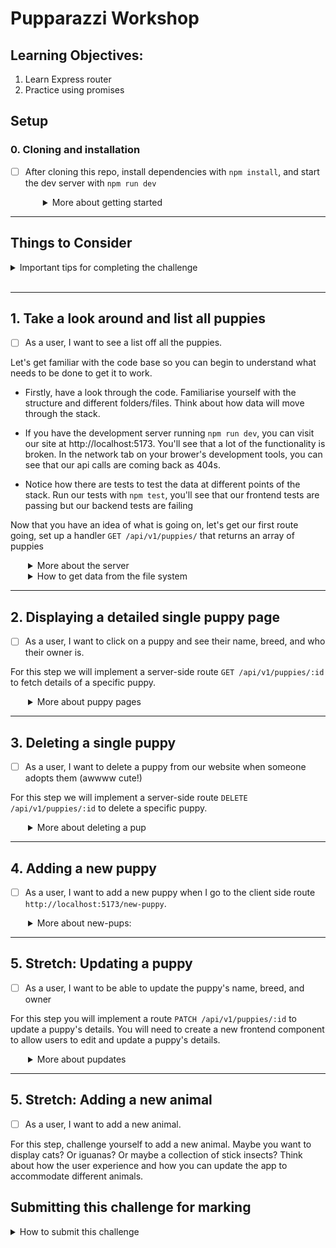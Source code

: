 # Pupparazzi Workshop

## Learning Objectives:

1. Learn Express router
2. Practice using promises

## Setup

### 0. Cloning and installation

- [ ] After cloning this repo, install dependencies with `npm install`, and start the dev server with `npm run dev`
  <details style="padding-left: 2em">
    <summary>More about getting started</summary>

  - To run the tests: `npm test`

---

## Things to Consider

<details>
  <summary>Important tips for completing the challenge</summary>

1. The order of routes is important. When your app is running, the first one that matches will be used. So if you have a `/:id` route before an `/edit` route, a request to `/edit` will choose the `/:id` route and the value of `req.params.id` will be `"edit"`.
1. There can only be one server response (e.g. `res.send()` or `res.json()`) per request. If you have multiple potential responses (like a success and an error response) make sure to write your logic so that the route responds appropriately.
1. Make sure to `JSON.parse` and `JSON.stringify` when reading/writing JSON data.
1. Don't forget to handle errors when your promises fail using `try { } catch (e) { }`
1. When in doubt check the [node `fs/promises` documentation](https://nodejs.org/api/fs.html#promises-api)
more specifically: [readFile](https://nodejs.org/api/fs.html#fspromisesreadfilepath-options) and 
[writeFile](https://nodejs.org/api/fs.html#fspromiseswritefilefile-data-options)
</details>
<br />

---

## 1. Take a look around and list all puppies

- [ ] As a user, I want to see a list off all the puppies.

Let's get familiar with the code base so you can begin to understand what needs to be done to get it to work.

- Firstly, have a look through the code. Familiarise yourself with the structure and different folders/files. Think about how data will move through the stack.

- If you have the development server running `npm run dev`, you can visit our site at http://localhost:5173. You'll see that a lot of the functionality is broken. In the network tab on your brower's development tools, you can see that our api calls are coming back as 404s.

- Notice how there are tests to test the data at different points of the stack. Run our tests with `npm test`, you'll see that our frontend tests are passing but our backend tests are failing

Now that you have an idea of what is going on, let's get our first route going, set up a handler `GET /api/v1/puppies/` that returns an array of puppies

  <details style="padding-left: 2em">
    <summary>More about the server</summary>

  Create a new file at `server/routes/puppies.ts`. We'll put all our puppy related routes in here.

  In Express, we can group together routes that are related, like user routes or 'puppy' routes. We group them in what's called a "router". We can collect them together like this:

  ```js
  import express from 'express'

  const router = express.Router()
  export default router
  ```

  Then we'll add our root ('/') puppy route handler. For now, we'll just send an empty array:

  ```js
  router.get('/', async (req, res) => {
    res.json([])
  })
  ```

  Now let's hook up the router. In `server/server.ts` we first import our router.

  ```js
  import puppies from './routes/puppies.ts'
  ```

  Then we integrate our new router with `server.use` which we can then pass
  the prefix `/api/v1/puppies` we want to route from.

  ```js
  // make sure you have this line to set up the JSON middleware
  server.use(express.json())
  server.use('/api/v1/puppies', puppies)
  ```

  Start the server and make a GET request in Thunderclient to http://localhost:5173/api/v1/puppies to see the JSON output

  Now that we have our basic setup, let's load some actual puppies.
  </details>

  <details style="padding-left: 2em">
    <summary>How to get data from the file system</summary>

  First we're going to need a file to read from, there's an example file in the repo called [example.json](./example.json) and before we get started let's copy it into the storage folder.

  We're going to call the copy "data.json". You can do this in VS Code or by running the following command.

  ```sh
  cp example.json ./storage/data.json
  ```

  There's an existing test for this feature. Run `npm test -- -t 'Listing all puppies'` and you should see a test failing

  Now we can update our [puppy routes](./server/routes/puppies.ts) to serve data from that file

  ```ts
  import * as fs from 'node:fs/promises'

  router.get('/', async (req, res) => {
    const json = await fs.readFile('./storage/data.json', 'utf8')
    const data = JSON.parse(json)
    res.json(data)
  })
  ```

  Since both the `readFile()` and the `JSON.parse()` can fail in unpredictable ways, we'll wrap them both _and the `res.json()` call_ into a `try`/`catch` block.

  ```ts
  try {
    // the happy path goes here
  } catch (error: any) {
    // Something bad has happened!
    console.log('getting puppies failed', error)
    res.sendStatus(500)
  }
  ```

  Run the test `npm test -- -t 'Listing all puppies'` and you should see a test passing ✅

  And if you visit the browser now, you should be able to see our beautiful pups 😊

  </details>

---

## 2. Displaying a detailed single puppy page

- [ ] As a user, I want to click on a puppy and see their name, breed, and who their owner is.

For this step we will implement a server-side route `GET /api/v1/puppies/:id` to fetch details of a specific puppy. 

  <details style="padding-left: 2em">
    <summary>More about puppy pages</summary>

The frontend is already set up for this, we just need to set up the API route that gets the data of a specific puppy using its unique identifier (id). So our API route needs to include the `/:id` parameter (more on this soon!).

For example: `GET /api/v1/puppies/1` will get a document that looks like this:

```json
{
  "id": 1,
  "name": "Fido",
  "owner": "Fred",
  "image": "/images/puppy1.jpg",
  "breed": "Labrador"
}
```

You can run the tests for this functionality with: `npm test -- -t 'Reading a specific puppy'`

You should see that test is failing ❌, next we'll write the code to make this test pass.

**Writing functions:** 

In this file `/store.ts` we will write all the functions that affect our puppy data. We can export these functions, and import them into our puppies routes when we need them. 

In `store.ts` write a function that gets an array of **_all the puppies_** and then returns one with a matching ID if it
exists or undefined otherwise. You can probably re-use the code we used to get all the puppies previously (in the puppies.ts routes file). 

For the `getPuppyById` function, you can start with something like this:

```ts
import type { Puppy } from '../models/Puppy.ts'

async function getPuppyById(id: number): Promise<Puppy | undefined> {
 ...
}
```

You can either loop through the puppies or use [`array.find`](https://developer.mozilla.org/en-US/docs/Web/JavaScript/Reference/Global_Objects/Array/find)

**_Top tip!_** - use the code you wrote in the 'get all puppies' route and make a new function in `store.ts` called 'getAllPuppies', this is helpful because you can re-use that function later. 

**Next**, add a new route handler in [`puppies.ts`](./server/routes/puppies.ts) which uses a route param:

```js
router.get('/:id', async (req, res) => {
  const id = Number(req.params.id)
  console.log(id)
})
```

Using the `:` in route pattern like that means that `:id` is a path parameter, e.g. it will match `/api/v1/puppies/1` and req.params will look like this: `{ id: '1' }`

Use that `id` variable to call `getPuppyById`. If it resolves with a Puppy you can call `res.json(puppy)` but
if the it doesn't find one (i.e. `puppy` is `undefined`), the we should `res.sendStatus(404)` the HTTP Status code for [Not Found](https://developer.mozilla.org/en-US/docs/Web/HTTP/Status/404).

If everything went well, then the tests under "Reading a specific puppy" should be passing now

Hit `http://localhost:5173/api/v1/puppies/1` in Thunderclient (or your other favourite Rest API Client) and confirm that it's showing what you expect.

Visit the page at `http://localhost:5173/1` to confirm that the individual puppy view is working.

  </details>


---

## 3. Deleting a single puppy

- [ ] As a user, I want to delete a puppy from our website when someone adopts them (awwww cute!) 

For this step we will implement a server-side route `DELETE /api/v1/puppies/:id` to delete a specific puppy. 

  <details style="padding-left: 2em">
    <summary>More about deleting a pup</summary>

We should already have a red test under 'deleting puppies', so now let's make it green.

To delete a puppy, we need a new route at `DELETE /api/v1/puppies/:id`

First, we'll take care of the data-handling side of it.

```ts
import type { PuppyData } from '../models/Puppy.ts'

async function deletePuppy(id: number): Promise<void> {
  ...
}
```

In this function:

1. call `getPuppies()` to get the list of puppies. 
1. Make a filtered copy of that puppies array and return all the puppies except for the one you want to delete.
1. Write the filtered array to a file in the `storage` folder (with `fs.writeFile`). We will call this file `data.json`. You don't have to explicitly create this file, the `fs.writeFile` function will do it for you as long as the path is correct.  

Next, add a new route handler in [`puppies.ts`](./server/routes/puppies.ts) which uses the id as a route param, and calls the `deletePuppy` function.

If everything went well, then the tests under "Delete a specific puppy" should be passing now!

Hit `DEL` `http://localhost:5173/api/v1/puppies/1` in Thunderclient (or your other favourite Rest API Client) and confirm that it's showing what you expect.

Visit the page at `http://localhost:5173/1` to confirm that the individual puppy view is working and when you click the delete button that the user is redirected back to the home page, with all the puppies showing EXCEPT for the one that was deleted.

In your code - check the data.json file to confirm that the puppy was deleted.

</details>

--- 

## 4. Adding a new puppy

- [ ] As a user, I want to add a new puppy when I go to the client side route `http://localhost:5173/new-puppy`.

<details style="padding-left: 2em">
    <summary>More about new-pups:</summary>

- Right now the form is empty and doesn't do anything when a user submits it. 
- First, we'll take care of the data-handling function for adding a new Puppy in `store.ts`: 

```ts
import type { PuppyData } from '../models/Puppy.ts'

async function addPuppy(data: PuppyData): Promise<void> {
  ...
}
```

In this function:

1. call `getPuppies()` to get the list of puppies, make a copy of this array in a new variable. 
1. Find a way to create a new id for the new puppy. What array methods could you use to find the next expected id number?
1. Add the new puppy (with fancy new id) to the puppies array copy. 
1. Write the entire array copy (with new pup) to `data.json` (with `fs.writeFile`).
1. Once that fs operation is complete, return the id of your new puppy. 

- Next we'll add a server side POST route in [puppies.ts](./server/routes/puppies.ts):
- use res.json() to return the id
- Check the POST method for `http://localhost:5173/api/v1/puppies/` in Thunderclient and confirm that it's showing what you expect when you give it the right JSON content as a BODY. 


```ts
router.post('/', async (req, res) => {
  try {
    // some code that calls the addPuppy function. 
    const id = await addPuppy(req.body)
    // respond with your new puppy id
    res.json({id})
  } catch (error) {
    // If things go wrong in the try block, the catch block should log an error and respond with a server error status code. 
    // For example: 
    console.error(error)
    res.sendStatus(500) 
  }
})
```

- Load the website up in your browser and add a puppy, observe how it re-directs to the home page, and the check your code to see if it made changes in `data.json` and how the changes persist even if you stop and restart the server.

- The last of your tests should be passing now.

- You can now submit your branch for the CP07 and WD01 Trello tickets! 🎉

</details>


---

## 5. Stretch: Updating a puppy

- [ ] As a user, I want to be able to update the puppy's name, breed, and owner

For this step you will implement a route `PATCH /api/v1/puppies/:id` to update a puppy's details. 
You will need to create a new frontend component to allow users to edit and update a puppy's details.

<details style="padding-left: 2em">
    <summary>More about pupdates</summary>

Visit `http://localhost:5173/2/edit` to see the edit form. This is already hooked up to our API to load the values.

We should already have a red test under 'editing puppies', so now let's make it green.

To save the updated puppy values, we need a new route at `PATCH /api/v1/puppies/:id`

  First, we'll take care of the data-handling side of it.
  Write a new function in the `store.ts` file: 

```ts
import type { PuppyData } from '../models/Puppy.ts'

async function updatePuppy(id: number, data: PuppyData): Promise<void> {
  ...
}
```

In this function:

1. call `getPuppies()` to get the list of puppies
1. locate a puppy with the matching ID
1. update or replace that puppy in the array
1. Write the entire data object to a file in the `data.json` (with `fs.writeFile`).

Now we'll add a route in [puppies.ts](./server/routes/puppies.ts):

```ts
router.patch('/:id', async (req, res) => {
  try {
    // get the id from the url params 
    // pass this id and the req.body to the updatePuppy function  
    // respond with an appropriate status code, eg 204
  } catch (error) {
    // log the errors 
    // respond with an appropriate status code 
  }
})
```

Load the website up in chrome and edit a puppy, observe how it makes changes in `data.json` and how the changes persist even if you stop and restart the server.

  </details>


---

## 5. Stretch: Adding a new animal

- [ ] As a user, I want to add a new animal.

For this step, challenge yourself to add a new animal. Maybe you want to display cats? Or iguanas? Or maybe a collection of stick insects? Think about how the user experience and how you can update the app to accommodate different animals.



## Submitting this challenge for marking

<details>
  <summary>How to submit this challenge</summary>

This challenge can be used for the following assessments:

- CP07 - Filesystem: Use filesystem methods to access and save data in a file 
- WD01: Build an HTTP server with a restful JSON API

 ## E2E tests 
This challenge ships with some end-to-end tests written in playwright, if you are submitting this
challenge to complete an NZQA requirement, please make sure these tests are passing _before_ you submit.

## Read this short guide on [how to run them](./doc/end-to-end-testing.md).

[Provide feedback on this repo](https://docs.google.com/forms/d/e/1FAIpQLSfw4FGdWkLwMLlUaNQ8FtP2CTJdGDUv6Xoxrh19zIrJSkvT4Q/viewform?usp=pp_url&entry.1958421517=pupparazzi)
